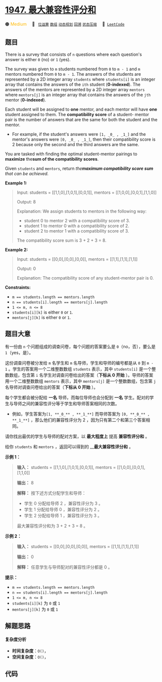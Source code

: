 # [1947. 最大兼容性评分和](https://leetcode.com/problems/maximum-compatibility-score-sum)

🟠 <font color=#ffb800>Medium</font>&emsp; 🔖&ensp; [`位运算`](/outline/tag/bit-manipulation.md) [`数组`](/outline/tag/array.md) [`动态规划`](/outline/tag/dynamic-programming.md) [`回溯`](/outline/tag/backtracking.md) [`状态压缩`](/outline/tag/bitmask.md)&emsp; 🔗&ensp;[`LeetCode`](https://leetcode.com/problems/maximum-compatibility-score-sum)

## 题目

There is a survey that consists of `n` questions where each question's answer
is either `0` (no) or `1` (yes).

The survey was given to `m` students numbered from `0` to `m - 1` and `m`
mentors numbered from `0` to `m - 1`. The answers of the students are
represented by a 2D integer array `students` where `students[i]` is an integer
array that contains the answers of the `ith` student (**0-indexed**). The
answers of the mentors are represented by a 2D integer array `mentors` where
`mentors[j]` is an integer array that contains the answers of the `jth` mentor
(**0-indexed**).

Each student will be assigned to **one** mentor, and each mentor will have
**one** student assigned to them. The **compatibility score** of a student-
mentor pair is the number of answers that are the same for both the student
and the mentor.

  * For example, if the student's answers were `[1, _0_ , _1_]` and the mentor's answers were `[0, _0_ , _1_]`, then their compatibility score is 2 because only the second and the third answers are the same.

You are tasked with finding the optimal student-mentor pairings to
**maximize** the**sum of the compatibility scores**.

Given `students` and `mentors`, return _the**maximum compatibility score sum**
that can be achieved._



**Example 1:**

> Input: students = [[1,1,0],[1,0,1],[0,0,1]], mentors = [[1,0,0],[0,0,1],[1,1,0]]
> 
> Output: 8
> 
> Explanation:  We assign students to mentors in the following way:
> - student 0 to mentor 2 with a compatibility score of 3.
> - student 1 to mentor 0 with a compatibility score of 2.
> - student 2 to mentor 1 with a compatibility score of 3.
> 
> The compatibility score sum is 3 + 2 + 3 = 8.

**Example 2:**

> Input: students = [[0,0],[0,0],[0,0]], mentors = [[1,1],[1,1],[1,1]]
> 
> Output: 0
> 
> Explanation: The compatibility score of any student-mentor pair is 0.

**Constraints:**

  * `m == students.length == mentors.length`
  * `n == students[i].length == mentors[j].length`
  * `1 <= m, n <= 8`
  * `students[i][k]` is either `0` or `1`.
  * `mentors[j][k]` is either `0` or `1`.


## 题目大意

有一份由 `n` 个问题组成的调查问卷，每个问题的答案要么是 `0`（no，否），要么是 `1`（yes，是）。

这份调查问卷被分发给 `m` 名学生和 `m` 名导师，学生和导师的编号都是从 `0` 到 `m - 1` 。学生的答案用一个二维整数数组
`students` 表示，其中 `students[i]` 是一个整数数组，包含第 `i` 名学生对调查问卷给出的答案（**下标从 0 开始**
）。导师的答案用一个二维整数数组 `mentors` 表示，其中 `mentors[j]` 是一个整数数组，包含第 `j`
名导师对调查问卷给出的答案（**下标从 0 开始** ）。

每个学生都会被分配给 **一名** 导师，而每位导师也会分配到 **一名** 学生。配对的学生与导师之间的兼容性评分等于学生和导师答案相同的次数。

  * 例如，学生答案为`[1, **_0_** , **_1_**]` 而导师答案为 `[0, **_0_** , **_1_**]` ，那么他们的兼容性评分为 2 ，因为只有第二个和第三个答案相同。

请你找出最优的学生与导师的配对方案，以 **最大程度上** 提高 **兼容性评分和** 。

给你 `students` 和 `mentors` ，返回可以得到的 __**最大兼容性评分和** 。



**示例 1：**

> 
> 
> 
> 
> 
> **输入：** students = [[1,1,0],[1,0,1],[0,0,1]], mentors = [[1,0,0],[0,0,1],[1,1,0]]
> 
> **输出：** 8
> 
> **解释：** 按下述方式分配学生和导师：
> - 学生 0 分配给导师 2 ，兼容性评分为 3 。
> - 学生 1 分配给导师 0 ，兼容性评分为 2 。
> - 学生 2 分配给导师 1 ，兼容性评分为 3 。
> 
> 最大兼容性评分和为 3 + 2 + 3 = 8 。

**示例 2：**

> 
> 
> 
> 
> 
> **输入：** students = [[0,0],[0,0],[0,0]], mentors = [[1,1],[1,1],[1,1]]
> 
> **输出：** 0
> 
> **解释：** 任意学生与导师配对的兼容性评分都是 0 。
> 
> 



**提示：**

  * `m == students.length == mentors.length`
  * `n == students[i].length == mentors[j].length`
  * `1 <= m, n <= 8`
  * `students[i][k]` 为 `0` 或 `1`
  * `mentors[j][k]` 为 `0` 或 `1`


## 解题思路

#### 复杂度分析

- **时间复杂度**：`O()`，
- **空间复杂度**：`O()`，

## 代码

```javascript

```
